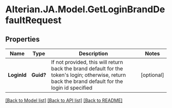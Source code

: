 # Alterian.JA.Model.GetLoginBrandDefaultRequest

## Properties

Name | Type | Description | Notes
------------ | ------------- | ------------- | -------------
**LoginId** | **Guid?** | If not provided, this will return back the brand default for the token&#39;s login; otherwise, return back the brand default for the login id specified | [optional] 

[[Back to Model list]](../README.md#documentation-for-models) [[Back to API list]](../README.md#documentation-for-api-endpoints) [[Back to README]](../README.md)

